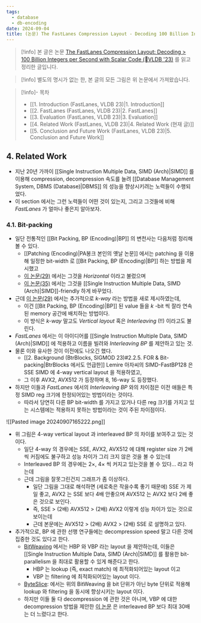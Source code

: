 ```yaml
---
tags:
  - database
  - db-encoding
date: 2024-09-04
title: (논문) The FastLanes Compression Layout - Decoding 100 Billion Integers per Second with Scalar Code (4. Related Work)
---
```

> [!info] 본 글은 논문 [The FastLanes Compression Layout: Decoding > 100 Billion Integers per Second with Scalar Code (VLDB '23)](https://dl.acm.org/doi/10.14778/3598581.3598587) 를 읽고 정리한 글입니다.

> [!info] 별도의 명시가 없는 한, 본 글의 모든 그림은 위 논문에서 가져왔습니다.

> [!info]- 목차
> - [[1. Introduction (FastLanes, VLDB 23)|1. Introduction]]
> - [[2. FastLanes (FastLanes, VLDB 23)|2. FastLanes]]
> - [[3. Evaluation (FastLanes, VLDB 23)|3. Evaluation]]
> - [[4. Related Work (FastLanes, VLDB 23)|4. Related Work (현재 글)]]
> - [[5. Conclusion and Future Work (FastLanes, VLDB 23)|5. Conclusion and Future Work]]

## 4. Related Work

- 지난 20년 가까이 [[Single Instruction Multiple Data, SIMD (Arch)|SIMD]] 를 이용해 compression, decompression 속도를 늘려 [[Database Management System, DBMS (Database)|DBMS]] 의 성능을 향상시키려는 노력들이 수행되었다.
- 이 section 에서는 그런 노력들이 어떤 것이 있는지, 그리고 그것들에 비해 *FastLanes* 가 얼마나 좋은지 알아보자.

### 4.1. Bit-packing

- 일단 전통적인 [[Bit Packing, BP (Encoding)|BP]] 의 변천사는 다음처럼 정리해 볼 수 있다.
	- [[Patching (Encoding)|PA봉크 본인의 옛날 논문]] 에서는 patching 을 이용해 일정한 bit-width 로 [[Bit Packing, BP (Encoding)|BP]] 하는 방법을 제시했고
	- [이 논문(29)](https://dl.acm.org/doi/10.1145/1869389.1869394) 에서는 그것을 *Horizontal* 이라고 불렀으며
	- [이 논문(35)](https://dl.acm.org/doi/10.14778/1687627.1687671) 에서는 그것을 [[Single Instruction Multiple Data, SIMD (Arch)|SIMD]]-friendly 하게 바꾸었다.
- 근데 [이 논문(29)](https://dl.acm.org/doi/10.1145/1869389.1869394) 에서는 추가적으로 *k-way* 라는 방법을 새로 제시하였는데,
	- 이건 [[Bit Packing, BP (Encoding)|BP]] 된 value 들을 $k$ -bit 씩 잘라 연속된 memory 공간에 배치하는 방법이다.
	- 이 방식은 *k-way* 말고도 *Vertical layout* 혹은 *Interleaving* (!!) 이라고도 불린다.
- *FastLanes* 에서는 이 아이디어를 [[Single Instruction Multiple Data, SIMD (Arch)|SIMD]] 에 적용하고 이름을 빌려와 *Interleaving BP* 를 제안하고 있는 것.
- 물론 이와 유사한 것이 이전에도 나오긴 했다.
	- [[2. Background (BtrBlocks, SIGMOD 23)#2.2.5. FOR & Bit-packing|BtrBlocks 에서도 언급한]] Lemire 아자씨의 SIMD-FastBP128 은 SSE SIMD 에 4-way vertical layout 을 적용하였고,
	- 그 이후 AVX2, AVX512 가 등장하며 8, 16-way 도 등장했다.
- 하지만 이들과 *FastLanes* 에서의 *Interleaving BP* 와의 차이점은 이전 애들은 특정 SIMD reg 크기에 한정되어있는 방법이라는 것이다.
	- 따라서 당연히 다른 BP bit-width 를 가지고 있거나 다른 reg 크기를 가지고 있는 시스템에는 적용하지 못하는 방법이라는 것이 주된 차이점이다.

![[Pasted image 20240907165222.png]]

- 위 그림은 4-way vertical layout 과 interleaved BP 의 차이를 보여주고 있는 것이다.
	- 일단 4-way 의 경우에는 SSE, AVX2, AVX512 에 대해 register size 가 2배씩 커짐에도 불구하고 성능 차이가 그리 크지 않은 것을 볼 수 있는데
	- Interleaved BP 의 경우에는 $2 \times$, $4 \times$ 씩 커지고 있는것을 볼 수 있다... 라고 하는데
	- 근데 그림을 잘못그린건지 그래프가 좀 이상하다.
		- 일단 그림을 그대로 해석하면 (세로축은 작을수록 좋기 때문에) SSE 가 제일 좋고, AVX2 는 SSE 보다 4배 안좋으며 AVX512 는 AVX2 보다 2배 좋은 것으로 보인다.
		- 즉, SSE > (2배) AVX512 > (2배) AVX2 이렇게 성능 차이가 있는 것으로 보이는데
		- 근데 본문에는 AVX512 > (2배) AVX2 > (2배) SSE 로 설명하고 있다.
- 추가적으로, BP 에 관한 선행 연구들에는 decompression speed 말고 다른 것에 집중한 것도 있다고 한다.
	- [BitWeaving](https://dl.acm.org/doi/10.1145/2463676.2465322) 에서는 HBP 와 VBP 라는 layout 을 제안하는데, 이들은 [[Single Instruction Multiple Data, SIMD (Arch)|SIMD]] 를 활용한 bit-parallelism 을 최대로 활용할 수 있게 해준다고 한다.
		- HBP 는 lookup (즉, exact match) 에 최적화되어있는 layout 이고
		- VBP 는 filtering 에 최적화되어있는 layout 이다.
	- [ByteSlice](https://dl.acm.org/doi/10.1145/2723372.2747642): 에서는 위의 BitWeaving 을 bit 단위가 아닌 byte 단위로 적용해 lookup 와 filtering 을 동시에 향상시키는 layout 이다.
	- 하지만 이들 둘 다 decompression 에 관한 것은 아니며, VBP 에 대한 decompression 방법을 제안한 [이 논문](https://dl.acm.org/doi/10.1145/2771937.2771943) 은 interleaved BP 보다 최대 30배는 더 느렸다고 한다.